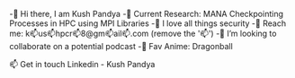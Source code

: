 -👋 Hi there, I am Kush Pandya
-🔖 Current Research: MANA Checkpointing Processes in HPC using MPI Libraries 
-🚀 I love all things security
-🦖 Reach me: k📫us📫hpcr📫8@gm📫ail📫.com (remove the '📫')
-👯 I’m looking to collaborate on a potential podcast
-🤠 Fav Anime: Dragonball

📫 Get in touch
Linkedin - Kush Pandya

<!---
kakarot0O/kakarot0O is a ✨ special ✨ repository because its `README.md` (this file) appears on your GitHub profile.
You can click the Preview link to take a look at your changes.
--->
